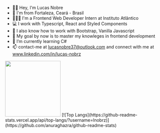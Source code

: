 - 👋🏻 Hey, I'm Lucas Nobre
- 📍 I'm from Fortaleza, Ceará - Brasil
- 👨🏻‍💻 I'm a Frontend Web Developer Intern at Instituto Atlântico
- 💻 I work with Typescript, React and Styled Components
- 📘 I also know how to work with Bootstrap, Vanilla Javascript
- 📌 My goal by now is to master my knowleges in frontend development
- 🌱 I’m currently learning C#
- 📫 contact-me at lucasnobre37@outlook.com and connect with me at www.linkedin.com/in/lucas-nobrz

<img height="180em" src="https://github-readme-stats.vercel.app/api?username=lnobrz&show_icons=true&theme=dracula&hide_border=true&&count_private=true&include_all_commits=true" />
[![Top Langs](https://github-readme-stats.vercel.app/api/top-langs/?username=lnobrz)](https://github.com/anuraghazra/github-readme-stats)

<!---
lnobrz/lnobrz is a ✨ special ✨ repository because its `README.md` (this file) appears on your GitHub profile.
You can click the Preview link to take a look at your changes.
--->
